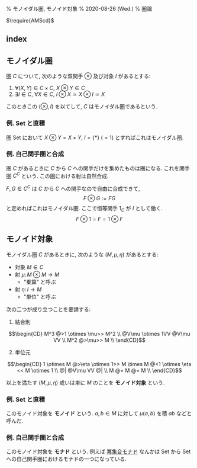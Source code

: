 % モノイダル圏, モノイド対象
% 2020-08-26 (Wed.)
% 圏論

$\require{AMScd}$

## index

<div id=toc></div>

## モノイダル圏

圏 $C$ について, 次のような双関手 $\otimes$ 及び対象 $I$ があるとする:

1. $\forall (X, Y) \in C \times C,~ X \otimes Y \in C$
1. $\exists I \in C,~ \forall X \in C,~ I \otimes X \simeq X \otimes I \simeq X$

このときこの $(\otimes, I)$ を以てして, $C$ はモノイダル圏であるという.

### 例. Set と直積

圏 Set において $X \otimes Y = X \times Y$, $I = \{\ast\} ~(=1)$ とすればこれはモノイダル圏.

### 例. 自己関手圏と合成

圏 $C$ があるときに $C$ から $C$ への関手だけを集めたものは圏になる.
これを関手圏 $C^C$ という.
この圏における射は自然合成.

$F,G \in C^C$ は $C$ から $C$ への関手なので自由に合成できて,
$$F \otimes G := FG$$
と定めればこれはモノイダル圏.
ここで恒等関手 $1_C$ が $I$ として働く.
$$F \otimes 1 = F = 1 \otimes F$$

## モノイド対象

モノイダル圏 $C$ があるときに, 次のような $(M, \mu, \eta)$ があるとする:

- 対象 $M \in C$
- 射 $\mu \colon M \otimes M \to M$
    - "乗算" と呼ぶ
- 射 $\eta \colon I \to M$
    - "単位" と呼ぶ

次の二つが成り立つことを要請する:

1. 結合則

$$\begin{CD}
M^3 @>1 \otimes \mu>> M^2 \\
@V\mu \otimes 1VV     @V\mu VV \\
M^2 @>\mu>> M \\
\end{CD}$$

2. 単位元

$$\begin{CD}
1 \otimes M @>\eta \otimes 1>> M \times M @<1 \otimes \eta << M \otimes 1 \\
@| @V\mu VV @| \\
M @= M @= M \\
\end{CD}$$

以上を満たす $(M, \mu, \eta)$ 或いは単に $M$ のことを **モノイド対象** という.

### 例. Set と直積

このモノイド対象を **モノイド** という.
$a, b \in M$ に対して $\mu(a, b)$ を積 $ab$ などと呼んだ.

### 例. 自己関手圏と合成

このモノイド対象を **モナド** という.
例えば [冪集合モナド](power-monad) なんかは Set から Set への自己関手圏におけるモナドの一つになっている.
